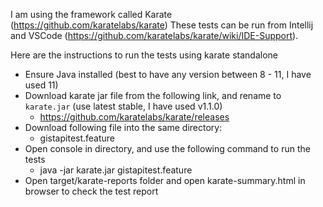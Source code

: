 I am using the framework called Karate (https://github.com/karatelabs/karate)
These tests can be run from Intellij and VSCode (https://github.com/karatelabs/karate/wiki/IDE-Support). 

Here are the instructions to run the tests using karate standalone
* Ensure Java installed (best to have any version between 8 - 11, I have used 11)
* Download karate jar file from the following link, and rename to `karate.jar` (use latest stable, I have used v1.1.0)
  * https://github.com/karatelabs/karate/releases
* Download following file into the same directory:
  * gistapitest.feature
* Open console in directory, and use the following command to run the tests
  * java -jar karate.jar gistapitest.feature
* Open target/karate-reports folder and open karate-summary.html in browser to check the test report
